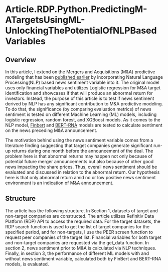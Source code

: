# Article.RDP.Python.PredictingM-ATargetsUsingML-UnlockingThePotentialOfNLPBasedVariables

## Overview
In this article, I extend on the Mergers and Acquisitions (M&A) predictive modeling that has been [published earlier](https://developers.refinitiv.com/en/article-catalog/article/prediction-of-m-and-a-targets-to-generate-portfolio-returns) by incorporating Natural Language Processing(NLP) based news sentiment variable into it. The original model uses only financial variables and utilizes Logistic regression for M&A target identification and showcases if that will produce an abnormal return for investors. Instead, the purpose of this article is to test if news sentiment derived by NLP has any significant contribution to M&A predictive modeling. To do that, the significance (by comparing evaluation metrics) of news sentiment is tested on different Machine Learning (ML) models, including logistic regression, random forest, and XGBoost models. As it comes to the NLP model, [Finbert](https://huggingface.co/ProsusAI/finbert) and [BERT-RNA](https://www.lseg.com/about-lseg/labs/financial-language-modelling) models are tested to calculate sentiment on the news preceding M&A announcement. 

The motivation behind using the news sentiment variable comes from a literature finding suggesting that target companies generate significant run-up returns during one month before the announcement of the deal. The problem here is that abnormal returns may happen not only because of potential future merger announcements but also because of other good news impacting the share prices. Thus, overall news sentiment should be evaluated and discussed in relation to the abnormal return. Our hypothesis here is that only abnormal return amid no or low positive news sentiment environment is an indication of M&A announcement.

## Structure
The article has the following structure. In Section 1, datasets of target and non-target companies are constructed. The article utilizes Refinitiv Data Platform (RDP) API to access the required data. For the target datasets, the RDP search function is used to get the list of target companies for the specified period, and for non-targets, I use the PEER screen function to request peer companies of the target list. Financial variables for both target and non-target companies are requested via the get_data function. In section 2, news sentiment prior to M&A is calculated via NLP techniques. Finally, in section 3, the performance of different ML models with and without news sentiment variable, calculated both by FinBert and BERT-RNA models, is evaluated.
